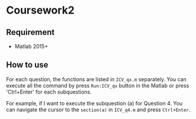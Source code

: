 # Coursework2

## Requirement
* Matlab 2015+

## How to use
For each question, the functions are listed in `ICV_qx.m` separately. You can execute all the command by press `Run:ICV_qx` button in the Matlab or press 'Ctrl+Enter' for each subquestions.

For example, if I want to execute the subquestion (a) for Question 4. You can navigate the cursor to the `section(a)` in `ICV_q4.m` and press `Ctrl+Enter`.
